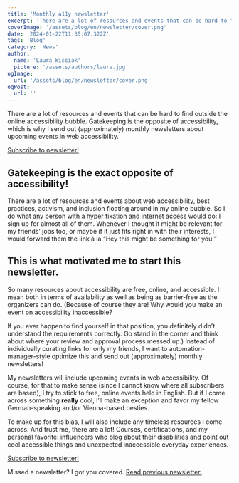 ```yaml
---
title: 'Monthly a11y newsletter'
excerpt: 'There are a lot of resources and events that can be hard to find outside the online accessibility bubble. Gatekeeping is the opposite of accessibility, which is why I send out (approximately) monthly newsletters about upcoming events in web accessibility...'
coverImage: '/assets/blog/en/newsletter/cover.png'
date: '2024-01-22T11:35:07.322Z'
tags: 'Blog'
category: 'News'
author:
  name: 'Laura Wissiak'
  picture: '/assets/authors/laura.jpg'
ogImage:
  url: '/assets/blog/en/newsletter/cover.png'
ogPost:
  url: ''
---
```


There are a lot of resources and events that can be hard to find outside the online accessibility bubble. Gatekeeping is the opposite of accessibility, which is why I send out (approximately) monthly newsletters about upcoming events in web accessibility.

[Subscribe to newsletter!](https://laurawissiak.substack.com/subscribe)

## Gatekeeping is the exact opposite of accessibility!

There are a lot of resources and events about web accessibility, best practices, activism, and inclusion floating around in my online bubble. So I do what any person with a hyper fixation and internet access would do: I sign up for almost all of them. Whenever I thought it might be relevant for my friends’ jobs too, or maybe if it just fits right in with their interests, I would forward them the link à la “Hey this might be something for you!”

## This is what motivated me to start this newsletter.

So many resources about accessibility are free, online, and accessible. I mean both in terms of availability as well as being as barrier-free as the organizers can do. (Because of course they are! Why would you make an event on accessibility inaccessible?

If you ever happen to find yourself in that position, you definitely didn’t understand the requirements correctly. Go stand in the corner and think about where your review and approval process messed up.) Instead of individually curating links for only my friends, I want to automation-manager-style optimize this and send out (approximately) monthly newsletters!

My newsletters will include upcoming events in web accessibility. Of course, for that to make sense (since I cannot know where all subscribers are based), I try to stick to free, online events held in English. But if I come across something **really** cool, I’ll make an exception and favor my fellow German-speaking and/or Vienna-based besties.

To make up for this bias, I will also include any timeless resources I come across. And trust me, there are a lot! Courses, certifications, and my personal favorite: influencers who blog about their disabilities and point out cool accessible things and unexpected inaccessible everyday experiences.

[Subscribe to newsletter!](https://laurawissiak.substack.com/subscribe)

Missed a newsletter? I got you covered. [Read previous newsletter.](https://laurawissiak.substack.com/)
